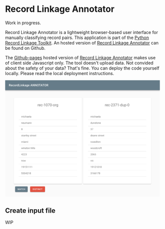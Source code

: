 # Record Linkage Annotator

Work in progress.

Record Linkage Annotator is a lightweight browser-based user interface for
manually classifying record pairs. This application is part of the 
[Python Record Linkage Toolkit](https://github.com/J535D165/recordlinkage). 
An hosted version of [Record Linkage Annotator](https://j535d165.github.io/recordlinkage-annotator/)
can be found on Github.

The [Github-pages](https://pages.github.com/) hosted version of [Record Linkage Annotator](https://j535d165.github.io/recordlinkage-annotator/) makes use of client side Javascript only. The tool doesn't upload
data. Not convided about the safety of your data? That's fine. You can 
deploy the code yourself locally. Please read the local deployment instructions.  

![Review screen of Record Linkage Annotator](images/annotator_review.png)

## Create input file

WIP